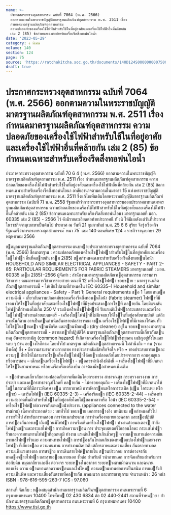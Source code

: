 ```yaml
---
name: >-
  ประกาศกระทรวงอุตสาหกรรม ฉบับที่ 7064 (พ.ศ. 2566)
  ออกตามความในพระราชบัญญัติมาตรฐานผลิตภัณฑ์อุตสาหกรรม พ.ศ. 2511 เรื่อง
  กำหนดมาตรฐานผลิตภัณฑ์อุตสาหกรรม
  ความปลอดภัยของเครื่องใช้ไฟฟ้าสำหรับใช้ในที่อยู่อาศัยและเครื่องใช้ไฟฟ้าอื่นที่คล้ายกัน
  เล่ม 2 (85) ข้อกำหนดเฉพาะสำหรับเครื่องรีดสิ่งทอพ่นไอน้ำ
date: '2023-05-29'
category: ง พิเศษ
volume: 140
section: 124
page: 75
source: 'https://ratchakitcha.soc.go.th/documents/140D124S0000000007500.pdf'
draft: true
---
```


# ประกาศกระทรวงอุตสาหกรรม ฉบับที่ 7064 (พ.ศ. 2566) ออกตามความในพระราชบัญญัติมาตรฐานผลิตภัณฑ์อุตสาหกรรม พ.ศ. 2511 เรื่อง กำหนดมาตรฐานผลิตภัณฑ์อุตสาหกรรม ความปลอดภัยของเครื่องใช้ไฟฟ้าสำหรับใช้ในที่อยู่อาศัยและเครื่องใช้ไฟฟ้าอื่นที่คล้ายกัน เล่ม 2 (85) ข้อกำหนดเฉพาะสำหรับเครื่องรีดสิ่งทอพ่นไอน้ำ

ประกาศกระทรวงอุตสาหกรรม ฉบับที่ 70 6 4 ( พ.ศ. 2566) ออกตามความในพระราชบัญญัติมาตรฐานผลิตภัณฑ์อุตสาหกรรม พ.ศ. 2511 เรื่อง กำหนดมาตรฐานผลิตภัณฑ์อุตสาหกรรม ความปลอดภัยของเครื่องใช้ไฟฟ้าสำหรับใช้ในที่อยู่อาศัยและเครื่องใช้ไฟฟ้าอื่นที่คล้ายกัน เล่ม 2 (85) ข้อกาหนดเฉพาะสำหรับเครื่องรีดสิ่งทอพ่นไอนา อาศัยอานาจตามความในมาตรา 15 แห่งพระราชบัญญัติมาตรฐานผลิตภัณฑ์อุตสาหกรรม พ.ศ. 2511 ซึ่งแก้ไขเพิ่มเติมโดยพระราชบัญญัติมาตรฐานผลิตภัณฑ์อุตสาหกรรม (ฉบับที่ 7) พ.ศ. 2558 รัฐมนตรีว่าการกระทรวงอุตสาหกรรมออกประกาศกาหนดมาตรฐานผลิตภัณฑ์อุตสาหกรรม ความปลอดภัยของเครื่องใช้ไฟฟ้าสาหรับใช้ในที่อยู่อาศัยและเครื่องใช้ไฟฟ้าอื่นที่คล้ายกัน เล่ม 2 (85) ข้อกาหนดเฉพาะสาหรับเครื่องรีดสิ่งทอพ่นไอนา มาตรฐานเลขที่ มอก. 60335 เล่ม 2 (85) - 2566 ไว้ ดังมีรายละเอียดต่อท้ายประกาศนี ทั งนี ให้มีผลตังแต่วันที่ประกาศในราชกิจจานุเบกษาเป็นต้นไป ประกาศ ณ วันที่ 21 กุมภาพันธ์ พ.ศ. 25 6 6 สุริยะ จึงรุ่งเรืองกิจ รัฐมนตรีว่าการกระทรวงอุตสาหกรรม ้ หนา 75 ่ เลม 140 ตอนพิเศษ 124 ง ราชกิจจานุเบกษา 29 พฤษภาคม 2566

ขอมูลมาตรฐานผลิตภัณฑอุตสาหกรรม แนบทายประกาศกระทรวงอุตสาหกรรม ฉบับที่ 7064 (พ.ศ. 2566) ชื่อมาตรฐาน : ความปลอดภัยของเครื่องใชไฟฟาสําหรับใชในที่อยู่อาศัยและเครื่องใชไฟฟา อื่นที่คลายกัน เลม 2(85) ขอกําหนดเฉพาะสําหรับเครื่องรีดสิ่งทอพนไอน้ํา HOUSEHOLD AND SIMILAR ELECTRICAL APPLIANCES - SAFETY - PART 2-85: PARTICULAR REQUIREMENTS FOR FABRIC STEAMERS มาตรฐานเลขที่ : มอก. 60335 เลม 2(85)−2566 ผู้จัดทํา : สํานักงานมาตรฐานผลิตภัณฑอุตสาหกรรม กรรมการวิชาการ : คณะกรรมการวิชาการรายสาขา คณะที่ 12 เครื่องใชไฟฟา ขอบขาย : มาตรฐานผลิตภัณฑอุตสาหกรรมนี้ - ให้เป็นไปตามที่กําหนดใน IEC 60335–1 Household and similar electrical appliances - Safety - Part 1: General requirements ขอ 1 โดยแทนขอความดังนี้ - เกี่ยวกับความปลอดภัยของเครื่องรีดสิ่งทอพนไอน้ํา (fabric steamer) ไฟฟาที่มี เจตนาให้ใชในที่อยู่อาศัยและเครื่องใชไฟฟาที่มีจุดประสงคการใชที่ คลายกัน โดยมีแรงดันไฟฟาที่กําหนดไม่เกิน 250 V รวมถึงเครื่องใชไฟฟาที่ รับแรงดันไฟฟากระแสตรงและเครื่องใชไฟฟาทํางานด้วยแบตเตอรี่ - เครื่องใชไฟฟาที่ไม่มีเจตนาให้ใชในที่อยู่อาศัยตามปกติ แต่ถึงกระนั้นก็ตาม อาจเป็นตนกําเนิดอันตรายต่อสาธารณะ เชน เครื่องใชไฟฟาที่มีเจตนาให้คน ทั่วไปใชในรานคา รานซักรีด และรานซักแหง (dry cleaner) อยู่ใน ขอบขายของมาตรฐานผลิตภัณฑอุตสาหกรรมนี้ - ตราบเทาที่ปฏิบัติได้ มาตรฐานผลิตภัณฑอุตสาหกรรมนี้เกี่ยวกับตนเหตุ อันตรายสามัญ (common hazard) ที่เกิดจากเครื่องใชไฟฟาซึ่งทุกคน เผชิญอยู่ทั้งในและรอบ ๆ บ้าน อยางไรก็ตาม โดยทั่วไป มาตรฐาน ผลิตภัณฑอุตสาหกรรมนี้ ไม่คํานึงถึง – คน (รวมถึงเด็ก) ซึ่ง • มีความสามารถทางกายภาพ ทางประสาทสัมผัสหรือจิตใจ หรือ • ขาดประสบการณและความรู ที่ทําให้ไม่สามารถใชเครื่องใชไฟฟาได้อยางปลอดภัยโดยปราศจากการ ควบคุมดูแลหรือการสอน – เด็กเลนเครื่องใชไฟฟา - ขอควรคํานึงถึงมีดังนี้ – เครื่องใชไฟฟาที่มีเจตนาให้ใชในยานพาหนะ หรือบนเรือหรือเครื่องบิน อาจต้องมีขอกําหนดเพิ่มเติม

– ขอกําหนดเกี่ยวกับความปลอดภัยอาจเพิ่มเติมโดยกระทรวง สาธารณสุข กระทรวงแรงงาน การประปา และองคกรสาธารณูปโภคที่ คลายกัน - ไม่ครอบคลุมถึง – เครื่องใชไฟฟาที่มีเจตนาให้ใชในสถานที่ที่มีภาวะพิเศษ เชน บรรยากาศมี การกัดกรอนหรือการระเบิด (ฝุน ไอระเหย หรือกาซ) – เตารีดไฟฟา (IEC 60335-2-3) – เครื่องรีดผา (IEC 60335-2-44) – เครื่องทําความสะอาดพื้นผิวสําหรับใชในที่อยู่อาศัยโดยใชของเหลวหรือ ไอน้ํา (IEC 60335-2-54) – เครื่องใชไฟฟาต่อวงจรกับแหลงน้ําประธาน (appliances connected to the water mains) เนื้อหาประกอบด้วย : บททั่วไป ขอบขาย เอกสารอางอิง บทนิยาม ขอกําหนดทั่วไป ภาวะทั่วไป สําหรับการทดสอบ การจําแนกประเภท การทําเครื่องหมายและฉลาก และขอปฏิบัติ การปองกันการเขาถึงสวนมีไฟฟา การเริ่มเดินเครื่องใชไฟฟา ทํางานด้วยมอเตอร กําลังไฟฟาเขาและกระแสไฟฟา การเกิดความรอน การ ประจุแบตเตอรี่ไอออนโลหะ กระแสไฟฟารั่วและความทนทานไฟฟาที่อุณหภูมิ ทํางาน แรงดันไฟฟาเกินชั่วครู ความตานทานต่อความชื้น กระแสไฟฟารั่วและ ความทนทานไฟฟา การปองกันโหลดเกินของหมอแปลงไฟฟาและวงจรไฟฟา ที่เกี่ยวของ ความทนทาน การทํางานผิดปกติ เสถียรภาพและความเสี่ยง อันตรายทางกล ความแข็งแรงทางกล การสราง การเดินสายไฟฟาภายใน สวนประกอบ การต่อวงจรกับแหลงจายไฟฟา และสายออนภายนอก ขั้วต่อ สําหรับตั วนําภายนอก การจัดเตรียมสําหรับการต่อกับดิน หมุดเกลียวและสิ่ง ต่อวงจร ระยะหางในอากาศ ระยะหางตามผิวฉนวน และฉนวนของแข็ง ความ ตานทานต่อความรอนและไฟไหม ความตานทานต่อการเป็นสนิม การแผรังสี ความเป็นพิษ และความเสี่ยงอันตรายที่คลายกัน ภาคผนวก และบรรณานุกรม จํานวนหน้า : 26 หน้า ISBN : 978-616-595-263-7 ICS : 97.060

สถานที่ จัดเก็บ : หองสมุดสํานักงานมาตรฐานผลิตภัณฑอุตสาหกรรม ถนนพระรามที่ 6 กรุงเทพมหานคร 10400 โทรศัพท 02 430 6834 ต่อ 02 440-2441 สถานที่จําหนาย : สํานักงานมาตรฐานผลิตภัณฑอุตสาหกรรม ถนนพระรามที่ 6 กรุงเทพมหานคร 10400 https://www.tisi.go.th
